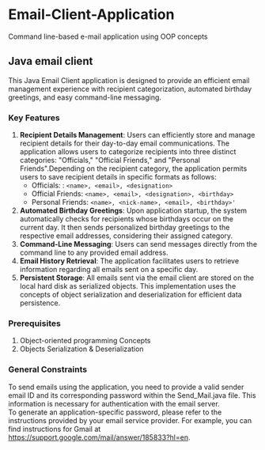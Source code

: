 # Email-Client-Application
Command line-based e-mail application using OOP concepts
## Java email client
This Java Email Client application is designed to provide an efficient email management experience with recipient categorization, automated birthday greetings, and easy command-line messaging. 
### Key Features
1. **Recipient Details Management**: Users can efficiently store and manage recipient details for their day-to-day email communications. The application allows users to categorize recipients into three distinct categories: "Officials," "Official Friends," and "Personal Friends".Depending on the recipient category, the application permits users to save recipient details in specific formats as follows:
    - Officials: : `<name>, <email>, <designation>`
    - Official Friends: `<name>, <email>, <designation>, <birthday>`
    - Personal Friends: `<name>, <nick-name>, <email>, <birthday>'`
2. **Automated Birthday Greetings**: Upon application startup, the system automatically checks for recipients whose birthdays occur on the current day. It then sends personalized birthday greetings to the respective email addresses, considering their assigned category.
3. **Command-Line Messaging**: Users can send messages  directly from the command line to any provided email address.
4. **Email History Retrieval**: The application facilitates users to retrieve information regarding all emails sent on a specific day.
5. **Persistent Storage**: All emails sent via the email client are stored on the local hard disk as serialized objects. This implementation uses the concepts of object serialization and deserialization for efficient data persistence.

### Prerequisites

1. Object-oriented programming Concepts
2. Objects Serialization & Deserialization

### General Constraints
To send emails using the application, you need to provide a valid sender email ID and its corresponding password within the Send_Mail.java file. This information is necessary for authentication with the email server. <br>
To generate an application-specific password, please refer to the instructions provided by your email service provider. For example, you can find instructions for Gmail at https://support.google.com/mail/answer/185833?hl=en.





